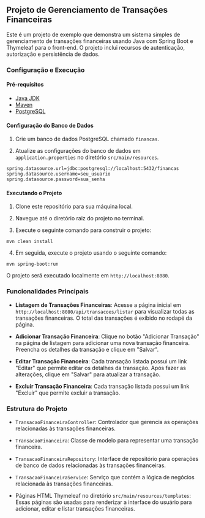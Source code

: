 ## Projeto de Gerenciamento de Transações Financeiras

Este é um projeto de exemplo que demonstra um sistema simples de gerenciamento de transações financeiras usando Java com Spring Boot e Thymeleaf para o front-end. O projeto inclui recursos de autenticação, autorização e persistência de dados.

### Configuração e Execução

#### Pré-requisitos

- [Java JDK](https://www.oracle.com/java/technologies/javase-downloads.html)
- [Maven](https://maven.apache.org/download.cgi)
- [PostgreSQL](https://www.postgresql.org/download/)

#### Configuração do Banco de Dados

1. Crie um banco de dados PostgreSQL chamado `financas`.

2. Atualize as configurações do banco de dados em `application.properties` no diretório `src/main/resources`.

```properties
spring.datasource.url=jdbc:postgresql://localhost:5432/financas
spring.datasource.username=seu_usuario
spring.datasource.password=sua_senha
```

#### Executando o Projeto

1. Clone este repositório para sua máquina local.

2. Navegue até o diretório raiz do projeto no terminal.

3. Execute o seguinte comando para construir o projeto:

```
mvn clean install
```

4. Em seguida, execute o projeto usando o seguinte comando:

```
mvn spring-boot:run
```

O projeto será executado localmente em `http://localhost:8080`.

### Funcionalidades Principais

- **Listagem de Transações Financeiras**: Acesse a página inicial em `http://localhost:8080/api/transacoes/listar` para visualizar todas as transações financeiras. O total das transações é exibido no rodapé da página.

- **Adicionar Transação Financeira**: Clique no botão "Adicionar Transação" na página de listagem para adicionar uma nova transação financeira. Preencha os detalhes da transação e clique em "Salvar".

- **Editar Transação Financeira**: Cada transação listada possui um link "Editar" que permite editar os detalhes da transação. Após fazer as alterações, clique em "Salvar" para atualizar a transação.

- **Excluir Transação Financeira**: Cada transação listada possui um link "Excluir" que permite excluir a transação.

### Estrutura do Projeto

- `TransacaoFinanceiraController`: Controlador que gerencia as operações relacionadas às transações financeiras.

- `TransacaoFinanceira`: Classe de modelo para representar uma transação financeira.

- `TransacaoFinanceiraRepository`: Interface de repositório para operações de banco de dados relacionadas às transações financeiras.

- `TransacaoFinanceiraService`: Serviço que contém a lógica de negócios relacionada às transações financeiras.

- Páginas HTML Thymeleaf no diretório `src/main/resources/templates`: Essas páginas são usadas para renderizar a interface do usuário para adicionar, editar e listar transações financeiras.

